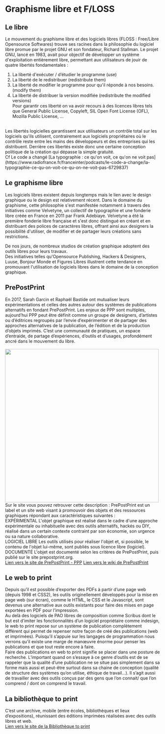 # Graphisme libre et F/LOSS

## Le libre 
Le mouvement du graphisme libre et des logiciels libres (FLOSS : Free/Libre Opensource Softwares) trouve ses racines dans la philosophie du 
logiciel libre promue par le projet GNU et son fondateur, Richard Stallman. Le projet GNU, lancé en 1983, avait pour objectif de développer un système 
d'exploitation entièrement libre, permettant aux utilisateurs de jouir de quatre libertés fondamentales : 
1. La liberté d'exécuter / d’étudier le programme (use)
2. La liberté de le redistribuer (redistribute them)
3. La liberté de modifier le programme pour qu'il réponde à nos besoins. (modify them)
4. La liberté de distribuer la version modifiée (redistribute the modified versions)  
Pour garantir ces liberté on va avoir recours à des licences libres tels que General Public License, Copyleft, SIL Open Font License (OFL), Mozilla Public License, …
<br>
Les libertés logicielles garantissent aux utilisateurs un contrôle total sur les logiciels qu'ils utilisent, contrairement aux logiciels propriétaires 
où le contrôle reste entre les mains des développeurs et des entreprises qui les distribuent. Derrière ces libertés existe donc une certaine conception 
politique de la création qui dépasse la simple gratuité.   
<br>
Cf Le code a changé [La typographie : ce qu'on voit, ce qu'on ne voit pas](https://www.radiofrance.fr/franceinter/podcasts/le-code-a-change/la-typographie-ce-qu-on-voit-ce-qu-on-ne-voit-pas-6729837)

## Le graphisme libre 
Les logiciels libres existent depuis longtemps mais le lien avec le design graphique ou le design est relativement récent. 
Dans le domaine du graphisme, cette philosophie s'est manifestée notamment à travers des initiatives comme Velvetyne, un collectif de typographie et une fonderie 
libre créée en France en 2011 par Frank Adebiaye. Velvetyne a été la première fonderie libre française et s'est donc distingué en créant et en distribuant des polices de 
caractères libres, offrant ainsi aux designers la possibilité d'utiliser, de modifier et de partager leurs créations sans restrictions.

De nos jours, de nombreux studios de création graphique adoptent des outils libres pour leurs travaux.   
Des initiatives telles qu'Opensource Publishing, Hackers & Designers, Luuse, Bonjour Monde et Figures Libres illustrent cette tendance en promouvant l'utilisation de logiciels 
libres dans le domaine de la conception graphique.


## PrePostPrint
En 2017, Sarah Garcin et Raphaël Bastide ont mutualiser leurs expérimentations et celles des autres autour des systèmes de publications alternatifs en 
fondant PrePostPrint. Les enjeux de PPP sont multiples, aujourd’hui PPP peut être définit comme un groupe de designers, d’artistes ou d’éditrices regroupés par 
l’envie d’expérimenter et de partager des approches alternatives de la publication, de l’édition et de la production d’objets imprimés. C’est une communauté de pratiques, 
un espace d’entraide, de partage d’expériences, d’outils et d’usages, profondément ancré dans le mouvement du libre. 
<br><br>
<img src="../../images/ppp.png" width="500"/>
<br>
Sur le site vous pouvez retrouver cette description : 
PrePostPrint est un label et un site web visant à promouvoir des objets et des ressources graphiques répondant aux caractéristiques suivantes :
<br>
EXPÉRIMENTAL
L'objet graphique est réalisé dans le cadre d'une approche expérimentale ou inhabituelle avec des outils alternatifs, hackés ou DIY, 
réalisé dans un certain contexte contraint par son économie, son urgence ou sa nature collaborative.
<br>
LOGICIEL LIBRE
Les outils utilisés pour réaliser l'objet et, si possible, le contenu de l'objet lui-même, sont publiés sous licence libre (logiciel).
<br>
DOCUMENTÉ
L'objet est documenté selon les critères de PrePostPrint, puis publié sur le site prepostprint.org.
<br>
[Lien vers le site de PrePostPrint - PPP](https://prepostprint.org/)
[Lien vers le wiki de PrePostPrint](https://wiki.prepostprint.org/index.php?title=Main_Page)


## Le web to print
Depuis qu’il est possible d’exporter des PDFs à partir d’une page web (depuis 1998 et CSS2), les outils originellement développés pour 
la mise en page web (sur écran), comme le HTML, le CSS et le Javascript, sont devenus une alternative aux outils existants pour faire des mises en page 
exportées en PDF pour l’impression.
<br>
Au delà des logiciels de PAO libres de composition comme Scribus dont le but est d’imiter les fonctionnalités d’un logiciel propriétaire comme indesign, 
le web to print repose sur un système de publication complètement différent qui permet de repenser notre façon de créé des publications (web et imprimées). 
Puisqu’il s’appuie sur les langages de programmation nous verrons qu’il existe une marge de manœuvre énorme pour penser les publications et que tout reste encore à faire. 
<br>
Faire des publications en web to print signifie se placer dans une posture de recherche. 
L’important quand on s’essaye à ce genre d’outils est de se rappeler que la qualité d’une publication ne se situe pas simplement dans sa forme mais aussi et peut-être 
surtout dans sa chaine de conception (qualité de structure des systèmes qu’on utilise, éthique de travail…). Il s’agit aussi de travailler avec des outils conçus par des 
gens que l’on connait/ que l’on comprend / dont on comprend le travail. 

## La bibliothèque to print 
C’est une archive, mobile (entre écoles, bibliothèques et lieux d’expositions), réunissant des éditions imprimées réalisées avec des outils libres et web.
<br>
[Lien vers le site de la Bibliothèque to print](http://2print.org/ )



